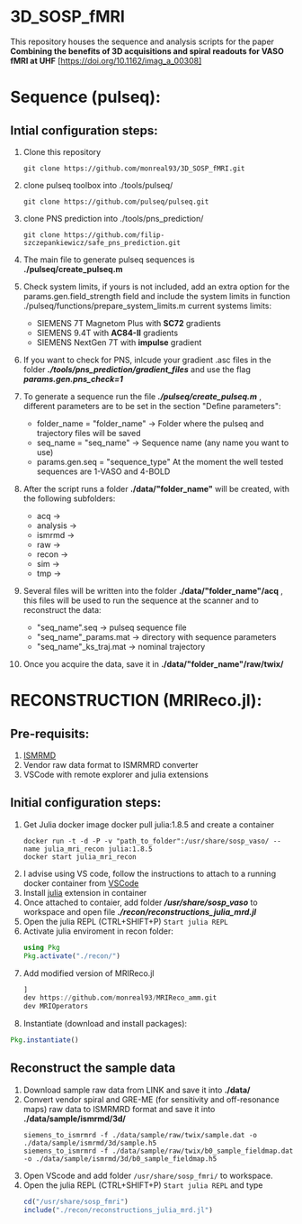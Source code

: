 # 3D_SOSP_fMRI
This repository houses the sequence and analysis scripts for the paper **Combining the benefits of 3D acquisitions and spiral readouts for VASO fMRI at UHF** [https://doi.org/10.1162/imag_a_00308]

# Sequence (pulseq):
## Intial configuration steps:
1) Clone this repository
   ```shell
   git clone https://github.com/monreal93/3D_SOSP_fMRI.git
   ```
2) clone pulseq toolbox into ./tools/pulseq/
   ```shell
   git clone https://github.com/pulseq/pulseq.git
   ```
3) clone PNS prediction into ./tools/pns_prediction/
   ```shell
   git clone https://github.com/filip-szczepankiewicz/safe_pns_prediction.git
   ```
4) The main file to generate pulseq sequences is **./pulseq/create_pulseq.m**
5) Check system limits, if yours is not included, add an extra option for the params.gen.field_strength field and include the system limits in function ./pulseq/functions/prepare_system_limits.m current systems limits:
   - SIEMENS 7T Magnetom Plus with **SC72** gradients
   - SIEMENS 9.4T with **AC84-II** gradients
   - SIEMENS NextGen 7T with **impulse** gradient

5) If you want to check for PNS, inlcude your gradient .asc files in the folder ***./tools/pns_prediction/gradient_files*** and use the flag ***params.gen.pns_check=1***

6) To generate a sequence run the file ***./pulseq/create_pulseq.m*** , different parameters are to be set in the section "Define parameters":
   - folder_name = "folder_name"  -> Folder where the pulseq and trajectory files will be saved
   - seq_name = "seq_name" -> Sequence name (any name you want to use)
   - params.gen.seq = "sequence_type" At the moment the well tested sequences are 1-VASO and 4-BOLD

7) After the script runs a folder **./data/"folder_name"** will be created, with the following subfolders:
   - acq ->
   - analysis ->
   - ismrmd ->
   - raw ->
   - recon ->
   - sim ->
   - tmp ->
9) Several files will be written into the folder **./data/"folder_name"/acq** , this files will be used to run the sequence at the scanner and to reconstruct the data:
   - "seq_name".seq -> pulseq sequence file
   - "seq_name"_params.mat -> directory with sequence parameters
   - "seq_name"_ks_traj.mat -> nominal trajectory

9) Once you acquire the data, save it in **./data/"folder_name"/raw/twix/**

# RECONSTRUCTION (MRIReco.jl):
## Pre-requisits:
1) [ISMRMD](https://github.com/ismrmrd/ismrmrd)
2) Vendor raw data format to ISMRMRD converter
3) VSCode with remote explorer and julia extensions
   
## Initial configuration steps:
1) Get Julia docker image docker pull julia:1.8.5 and create a container
   ```shell
   docker run -t -d -P -v "path_to_folder":/usr/share/sosp_vaso/ --name julia_mri_recon julia:1.8.5
   docker start julia_mri_recon
   ```
3) I advise using VS code, follow the instructions to attach to a running docker container from [VSCode](https://code.visualstudio.com/docs/devcontainers/attach-container)
4) Install [julia](https://code.visualstudio.com/docs/languages/julia) extension in container 
5) Once attached to contaier, add folder ***/usr/share/sosp_vaso*** to workspace and open file ***./recon/reconstructions_julia_mrd.jl***
6) Open the julia REPL (CTRL+SHIFT+P) `Start julia REPL`
7) Activate julia enviroment in recon folder:
   ```julia
   using Pkg
   Pkg.activate("./recon/")
   ```
8) Add modified version of MRIReco.jl
   ```julia
   ]
   dev https://github.com/monreal93/MRIReco_amm.git
   dev MRIOperators
   ```
10) Instantiate (download and install packages):
   ```julia
   Pkg.instantiate()
   ```

## Reconstruct the sample data
1) Download sample raw data from LINK and save it into **./data/**
2) Convert vendor spiral and GRE-ME (for sensitivity and off-resonance maps) raw data to ISMRMRD format and save it into **./data/sample/ismrmd/3d/**
   ```console
   siemens_to_ismrmrd -f ./data/sample/raw/twix/sample.dat -o ./data/sample/ismrmd/3d/sample.h5
   siemens_to_ismrmrd -f ./data/sample/raw/twix/b0_sample_fieldmap.dat -o ./data/sample/ismrmd/3d/b0_sample_fieldmap.h5
   ```
3) Open VScode and add folder `/usr/share/sosp_fmri/` to workspace.
4) Open the julia REPL (CTRL+SHIFT+P) `Start julia REPL` and type
   ```julia
   cd("/usr/share/sosp_fmri")
   include("./recon/reconstructions_julia_mrd.jl")
  ```
